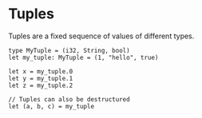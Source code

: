 # Tuples

Tuples are a fixed sequence of values of different types.

```void
type MyTuple = (i32, String, bool)
let my_tuple: MyTuple = (1, "hello", true)

let x = my_tuple.0
let y = my_tuple.1
let z = my_tuple.2

// Tuples can also be destructured
let (a, b, c) = my_tuple
```
